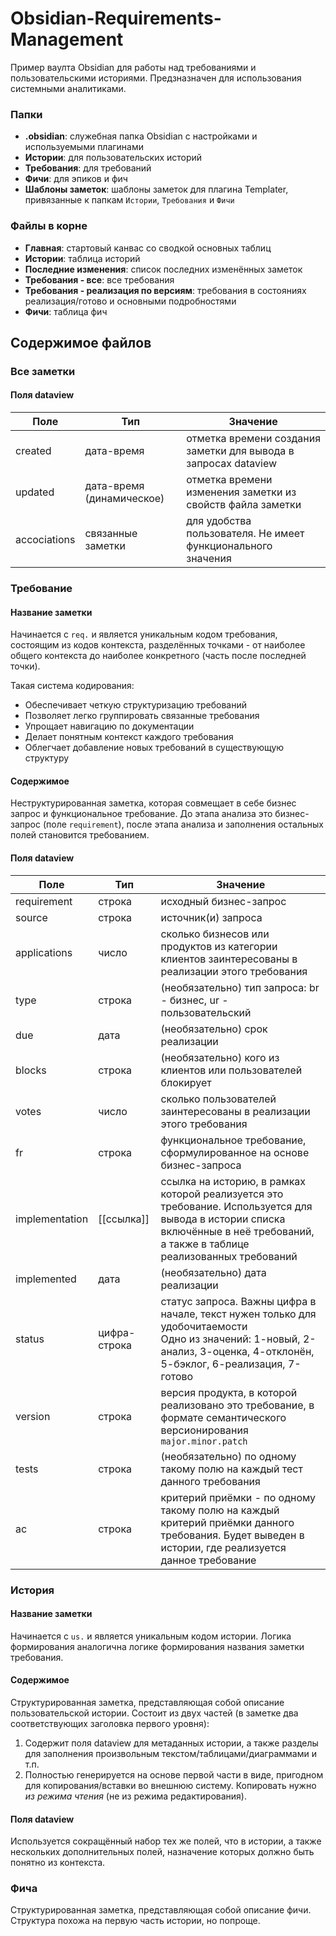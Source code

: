 # Obsidian-Requirements-Management

Пример ваулта Obsidian для работы над требованиями и пользовательскими историями.
Предзназначен для использования системными аналитиками.

### Папки

- **.obsidian**: служебная папка Obsidian с настройками и используемыми плагинами
- **Истории**: для пользовательских историй
- **Требования**: для требований
- **Фичи**: для эпиков и фич
- **Шаблоны заметок**: шаблоны заметок для плагина Templater, привязанные к папкам `Истории`, `Требования` и `Фичи`

### Файлы в корне

- **Главная**: стартовый канвас со сводкой основных таблиц
- **Истории**: таблица историй
- **Последние изменения**: список последних изменённых заметок
- **Требования - все**: все требования
- **Требования - реализация по версиям**: требования в состояниях реализация/готово и основными подробностями
- **Фичи**: таблица фич

## Содержимое файлов

### Все заметки

#### Поля dataview

| Поле         | Тип                       | Значение                                                        |
| ------------ | ------------------------- | --------------------------------------------------------------- |
| created      | дата-время                | отметка времени создания заметки для вывода в запросах dataview |
| updated      | дата-время (динамическое) | отметка времени изменения заметки из свойств файла заметки      |
| accociations | связанные заметки         | для удобства пользователя. Не имеет функционального значения    |

### Требование

#### Название заметки
Начинается с `req.` и является уникальным кодом требования, состоящим из кодов контекста, разделённых точками - от наиболее общего контекста до наиболее конкретного (часть после последней точки).

Такая система кодирования:
- Обеспечивает четкую структуризацию требований
- Позволяет легко группировать связанные требования
- Упрощает навигацию по документации
- Делает понятным контекст каждого требования
- Облегчает добавление новых требований в существующую структуру

####  Содержимое
Неструктурированная заметка, которая совмещает в себе бизнес запрос и функциональное требование.
До этапа анализа это бизнес-запрос (поле `requirement`), после этапа анализа и заполнения остальных полей становится требованием.

#### Поля dataview

| Поле           | Тип          | Значение                                                                                                                                                                         |
| -------------- | ------------ | -------------------------------------------------------------------------------------------------------------------------------------------------------------------------------- |
| requirement    | строка       | исходный бизнес-запрос                                                                                                                                                           |
| source         | строка       | источник(и) запроса                                                                                                                                                              |
| applications   | число        | сколько бизнесов или продуктов из категории клиентов заинтересованы в реализации этого требования                                                                                |
| type           | строка       | (необязательно) тип запроса: br - бизнес, ur - пользовательский                                                                                                                  |
| due            | дата         | (необязательно) срок реализации                                                                                                                                                  |
| blocks         | строка       | (необязательно) кого из клиентов или пользователей блокирует                                                                                                                     |
| votes          | число        | сколько пользователей заинтересованы в реализации этого требования                                                                                                               |
| fr             | строка       | функциональное требование, сформулированное на основе бизнес-запроса                                                                                                             |
| implementation | [[ссылка]]   | ссылка на историю, в рамках которой реализуется это требование. Используется для вывода в истории списка включённые в неё требований, а также в таблице реализованных требований |
| implemented    | дата         | (необязательно) дата реализации                                                                                                                                                  |
| status         | цифра-строка | статус запроса. Важны цифра в начале, текст нужен только для удобочитаемости<br>Одно из значений: 1-новый, 2-анализ, 3-оценка, 4-отклонён, 5-бэклог, 6-реализация, 7-готово      |
| version        | строка       | версия продукта, в которой реализовано это требование, в формате семантического версионирования `major.minor.patch`                                                              |
| tests          | строка       | (необязательно) по одному такому полю на каждый тест данного требования                                                                                                          |
| ac             | строка       | критерий приёмки - по одному такому полю на каждый критерий приёмки данного требования. Будет выведен в истории, где реализуется данное требование                               |
### История

#### Название заметки
Начинается с `us.` и является уникальным кодом истории. Логика формирования аналогична логике формирования названия заметки требования.
#### Содержимое
Структурированная заметка, представляющая собой описание пользовательской истории.
Состоит из двух частей (в заметке два соответствующих заголовка первого уровня):
1. Содержит поля dataview для метаданных истории, а также разделы для заполнения произвольным текстом/таблицами/диаграммами и т.п.
2. Полностью генерируется на основе первой части в виде, пригодном для копирования/вставки во внешнюю систему. Копировать нужно *из режима чтения* (не из режима редактирования).

#### Поля dataview
Используется сокращённый набор тех же полей, что в истории, а также нескольких дополнительных полей, назначение которых должно быть понятно из контекста.
### Фича

Структурированная заметка, представляющая собой описание фичи.
Структура похожа на первую часть истории, но попроще.

